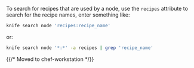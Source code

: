 To search for recipes that are used by a node, use the `recipes`
attribute to search for the recipe names, enter something like:

```bash
knife search node 'recipes:recipe_name'
```

or:

```bash
knife search node '*:*' -a recipes | grep 'recipe_name'
```

{{/* Moved to chef-workstation */}}
